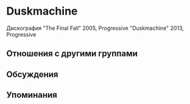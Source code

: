 # Duskmachine

Дискография
"The Final Fall" 2005, Progressive
"Duskmachine" 2013, Progressive

## Отношения с другими группами


## Обсуждения


## Упоминания

